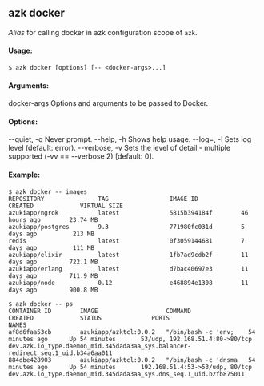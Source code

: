 ## azk docker

  _Alias_ for calling docker in azk configuration scope of `azk`.

#### Usage:

    $ azk docker [options] [-- <docker-args>...]

#### Arguments:

  docker-args               Options and arguments to be passed to Docker.

#### Options:

  --quiet, -q               Never prompt.
  --help, -h                Shows help usage.
  --log=<level>, -l         Sets log level (default: error).
  --verbose, -v             Sets the level of detail - multiple supported (-vv == --verbose 2) [default: 0].

#### Example:

```
$ azk docker -- images
REPOSITORY               TAG                 IMAGE ID            CREATED             VIRTUAL SIZE
azukiapp/ngrok           latest              5815b394184f        46 hours ago        23.74 MB
azukiapp/postgres        9.3                 771980fc031d        5 days ago          213 MB
redis                    latest              0f3059144681        7 days ago          111 MB
azukiapp/elixir          latest              1fb7ad9cdb2f        11 days ago         722.1 MB
azukiapp/erlang          latest              d7bac40697e3        11 days ago         711.9 MB
azukiapp/node            0.12                e468894e1308        11 days ago         900.8 MB
```

```
$ azk docker -- ps
CONTAINER ID        IMAGE                   COMMAND                CREATED             STATUS              PORTS                             NAMES
af8d6faa53cb        azukiapp/azktcl:0.0.2   "/bin/bash -c 'env;    54 minutes ago      Up 54 minutes       53/udp, 192.168.51.4:80->80/tcp   dev.azk.io_type.daemon_mid.345dada3aa_sys.balancer-redirect_seq.1_uid.b34a6aa011
884dbe428903        azukiapp/azktcl:0.0.2   "/bin/bash -c 'dnsma   54 minutes ago      Up 54 minutes       192.168.51.4:53->53/udp, 80/tcp   dev.azk.io_type.daemon_mid.345dada3aa_sys.dns_seq.1_uid.b2fb875011
```
